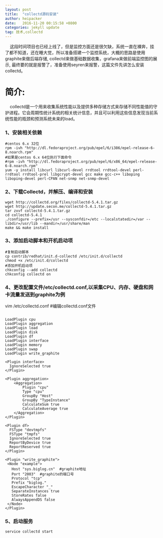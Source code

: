 ```yaml
---
layout: post
title:  "collectd源码安装"
author: heipacker
date:   2016-11-20 00:15:58 +0800
categories: jekyll update
tag: 技术,collectd
---
```

&nbsp;&nbsp;&nbsp;&nbsp;这段时间项目也已经上线了，但是监控方面还是很欠缺，系统一直在裸奔，挂了都不知道，还在睡大觉，所以准备搭建一个监控系统，大概的思路是使用graphite来做后端存储, collectd来做基础数据收集，grafana来做前端监控图的展示, 最终要的就是报警了，准备使用seyren来报警，这篇文件先讲怎么安装collectd。

# 简介:
&nbsp;&nbsp;&nbsp;&nbsp;collectd是一个用来收集系统性能以及提供多种存储方式来存储不同性能值的守护进程。它会周期性统计系统的相关统计信息，并且可以利用这些信息发现当前系统性能的瓶颈和预测系统未来的load。</br>
### 1、安装相关依赖</br>
```
#centos 6.x 32位
rpm -ivh "http://dl.fedoraproject.org/pub/epel/6/i386/epel-release-6-8.noarch.rpm"
#如果是centos 6.x 64位执行下面命令
#rpm -ivh "http://dl.fedoraproject.org/pub/epel/6/x86_64/epel-release-6-8.noarch.rpm"
yum -y install libcurl libcurl-devel rrdtool rrdtool-devel perl-rrdtool rrdtool-prel libgcrypt-devel gcc make gcc-c++ liboping liboping-devel perl-CPAN net-snmp net-snmp-devel
```

### 2、下载Collectd，并解压、编译和安装</br>
```
wget http://collectd.org/files/collectd-5.4.1.tar.gz
wget http://update.secon.me/collectd-5.4.1.tar.gz
tar zxvf collectd-5.4.1.tar.gz
cd collectd-5.4.1
./configure --prefix=/usr --sysconfdir=/etc --localstatedir=/var --libdir=/usr/lib --mandir=/usr/share/man
make && make install
```

### 3、添加启动脚本和开机启动项</br>
```
#复制启动脚本
cp contrib/redhat/init.d-collectd /etc/init.d/collectd
chmod +x /etc/init.d/collectd
#添加开机启动项
chkconfig --add collectd
chkconfig collectd on
```
### 4、更改配置文件/etc/collectd.conf,以采集CPU、内存、硬盘和网卡流量发送到graphite为例</br>
vim /etc/collectd.conf
#编辑collectd.conf文件
```Hostname "BIGLog"

LoadPlugin cpu
LoadPlugin aggregation
LoadPlugin load
LoadPlugin disk
LoadPlugin df
LoadPlugin interface
LoadPlugin memory
LoadPlugin swap
LoadPlugin write_graphite

<Plugin interface>
  IgnoreSelected true
</Plugin>

<Plugin aggregation>
    <Aggregation>
        Plugin "cpu"
        Type "cpu"
        GroupBy "Host"
        GroupBy "TypeInstance"
        CalculateSum true
        CalculateAverage true
    </Aggregation>
</Plugin>

<Plugin df>
  FSType "devtmpfs"
  FSType "tmpfs"
  IgnoreSelected true
  ReportByDevice true
  ReportReserved true
</Plugin>

<Plugin "write_graphite">
 <Node "example">
   Host "sys.biglog.cn"  #graphite地址
   Port "2003"  #graphite的端口号
   Protocol "tcp"
   Prefix "biglog."
   EscapeCharacter "_"
   SeparateInstances true
   StoreRates false
   AlwaysAppendDS false
 </Node>
</Plugin>
```

### 5、启动服务</br>
```
service collectd start
```
